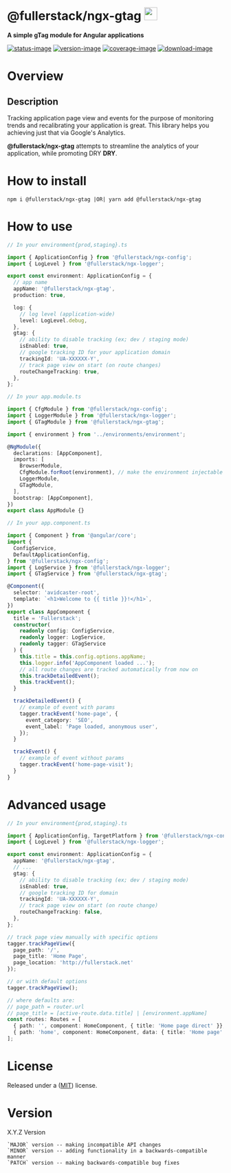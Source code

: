 # @fullerstack/ngx-gtag <img style="margin-bottom: -6px" width="30" src="https://raw.githubusercontent.com/neekware/fullerstack/main/libs/agx-assets/src/lib/images/tech/fullerstack-x250.png">

**A simple gTag module for Angular applications**

[![status-image]][status-link]
[![version-image]][version-link]
[![coverage-image]][coverage-link]
[![download-image]][download-link]

# Overview

## Description

Tracking application page view and events for the purpose of monitoring trends and recalibrating your application is great.
This library helps you achieving just that via Google's Analytics.

**@fullerstack/ngx-gtag** attempts to streamline the analytics of your application, while promoting DRY **DRY**.

# How to install

    npm i @fullerstack/ngx-gtag |OR| yarn add @fullerstack/ngx-gtag

# How to use

```typescript
// In your environment{prod,staging}.ts

import { ApplicationConfig } from '@fullerstack/ngx-config';
import { LogLevel } from '@fullerstack/ngx-logger';

export const environment: ApplicationConfig = {
  // app name
  appName: '@fullerstack/ngx-gtag',
  production: true,

  log: {
    // log level (application-wide)
    level: LogLevel.debug,
  },
  gtag: {
    // ability to disable tracking (ex; dev / staging mode)
    isEnabled: true,
    // google tracking ID for your application domain
    trackingId: 'UA-XXXXXX-Y',
    // track page view on start (on route changes)
    routeChangeTracking: true,
  },
};
```

```typescript
// In your app.module.ts

import { CfgModule } from '@fullerstack/ngx-config';
import { LoggerModule } from '@fullerstack/ngx-logger';
import { GTagModule } from '@fullerstack/ngx-gtag';

import { environment } from '../environments/environment';

@NgModule({
  declarations: [AppComponent],
  imports: [
    BrowserModule,
    CfgModule.forRoot(environment), // make the environment injectable
    LoggerModule,
    GTagModule,
  ],
  bootstrap: [AppComponent],
})
export class AppModule {}
```

```typescript
// In your app.component.ts

import { Component } from '@angular/core';
import {
  ConfigService,
  DefaultApplicationConfig,
} from '@fullerstack/ngx-config';
import { LogService } from '@fullerstack/ngx-logger';
import { GTagService } from '@fullerstack/ngx-gtag';

@Component({
  selector: 'avidcaster-root',
  template: `<h1>Welcome to {{ title }}!</h1>`,
})
export class AppComponent {
  title = 'Fullerstack';
  constructor(
    readonly config: ConfigService,
    readonly logger: LogService,
    readonly tagger: GTagService
  ) {
    this.title = this.config.options.appName;
    this.logger.info('AppComponent loaded ...');
    // all route changes are tracked automatically from now on
    this.trackDetailedEvent();
    this.trackEvent();
  }

  trackDetailedEvent() {
    // example of event with params
    tagger.trackEvent('home-page', {
      event_category: 'SEO',
      event_label: 'Page loaded, anonymous user',
    });
  }

  trackEvent() {
    // example of event without params
    tagger.trackEvent('home-page-visit');
  }
}
```

# Advanced usage

```typescript
// In your environment{prod,staging}.ts

import { ApplicationConfig, TargetPlatform } from '@fullerstack/ngx-config';
import { LogLevel } from '@fullerstack/ngx-logger';

export const environment: ApplicationConfig = {
  appName: '@fullerstack/ngx-gtag',
  // ...
  gtag: {
    // ability to disable tracking (ex; dev / staging mode)
    isEnabled: true,
    // google tracking ID for domain
    trackingId: 'UA-XXXXXX-Y',
    // track page view on start (on route change)
    routeChangeTracking: false,
  },
};
```

```typescript
// track page view manually with specific options
tagger.trackPageView({
  page_path: '/',
  page_title: 'Home Page',
  page_location: 'http://fullerstack.net'
});

// or with default options
tagger.trackPageView();

// where defaults are:
// page_path = router.url
// page_title = [active-route.data.title] | [environment.appName]
const routes: Routes = [
  { path: '', component: HomeComponent, { title: 'Home page direct' }},
  { path: 'home', component: HomeComponent, data: { title: 'Home page' } }
];
```

# License

Released under a ([MIT](https://raw.githubusercontent.com/neekware/fullerstack/main/LICENSE)) license.

# Version

X.Y.Z Version

    `MAJOR` version -- making incompatible API changes
    `MINOR` version -- adding functionality in a backwards-compatible manner
    `PATCH` version -- making backwards-compatible bug fixes

[status-image]: https://github.com/neekware/fullerstack/actions/workflows/ci.yml/badge.svg
[status-link]: https://github.com/neekware/fullerstack/actions/workflows/ci.yml
[version-image]: https://img.shields.io/npm/v/@fullerstack/ngx-gtag.svg
[version-link]: https://www.npmjs.com/package/@fullerstack/ngx-gtag
[coverage-image]: https://coveralls.io/repos/neekware/fullerstack/badge.svg
[coverage-link]: https://coveralls.io/r/neekware/fullerstack
[download-image]: https://img.shields.io/npm/dm/@fullerstack/ngx-gtag.svg
[download-link]: https://www.npmjs.com/package/@fullerstack/ngx-gtag
